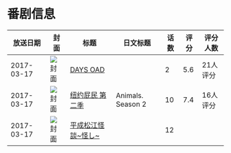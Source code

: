 # 番剧信息

|放送日期|封面|标题|日文标题|话数|评分|评分人数|
|---|---|---|---|---|---|---|
|2017-03-17|![封面](https://lain.bgm.tv/pic/cover/c/10/e0/192589_ozfP8.jpg)|[DAYS OAD](https://bangumi.tv/subject/192589)||2|5.6|21人评分|
|2017-03-17|![封面](https://lain.bgm.tv/pic/cover/c/dd/07/212851_B1Jce.jpg)|[纽约屁民 第二季](https://bangumi.tv/subject/212851)|Animals. Season 2|10|7.4|16人评分|
|2017-03-17|![封面](https://lain.bgm.tv/pic/cover/c/1f/a7/387107_vdyhh.jpg)|[平成松江怪談~怪し~](https://bangumi.tv/subject/387107)||12|||
